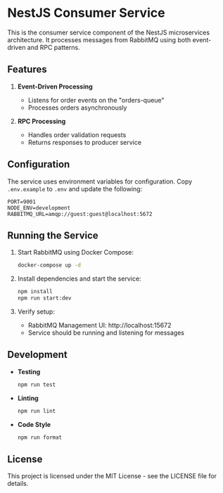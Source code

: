 # NestJS Consumer Service

This is the consumer service component of the NestJS microservices architecture. It processes messages from RabbitMQ using both event-driven and RPC patterns.

## Features

1. **Event-Driven Processing**
   - Listens for order events on the "orders-queue"
   - Processes orders asynchronously

2. **RPC Processing**
   - Handles order validation requests
   - Returns responses to producer service

## Configuration

The service uses environment variables for configuration. Copy `.env.example` to `.env` and update the following:

```env
PORT=9001
NODE_ENV=development
RABBITMQ_URL=amqp://guest:guest@localhost:5672
```

## Running the Service

1. Start RabbitMQ using Docker Compose:
   ```bash
   docker-compose up -d
   ```

2. Install dependencies and start the service:
   ```bash
   npm install
   npm run start:dev
   ```

3. Verify setup:
   - RabbitMQ Management UI: http://localhost:15672
   - Service should be running and listening for messages

## Development

- **Testing**
  ```bash
  npm run test
  ```

- **Linting**
  ```bash
  npm run lint
  ```

- **Code Style**
  ```bash
  npm run format
  ```

## License

This project is licensed under the MIT License - see the LICENSE file for details.

